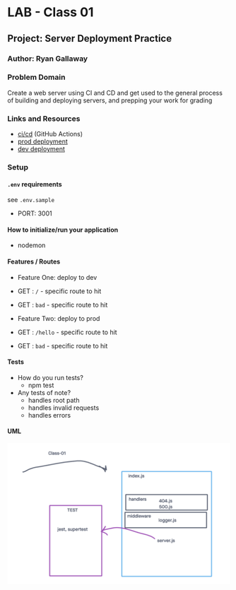 # LAB - Class 01

## Project: Server Deployment Practice

### Author: Ryan Gallaway

### Problem Domain  

Create a web server using CI and CD and get used to the general process of building and deploying servers, and prepping your work for grading

### Links and Resources

- [ci/cd](https://github.com/rkgallaway/server-deployment-practice-d49/actions) (GitHub Actions)
- [prod deployment](https://four01d49-server-deploy-prod.onrender.com/) 
- [dev deployment](https://four01d49-server-deploy-dev.onrender.com/) 

### Setup

#### `.env` requirements 

see `.env.sample`
- PORT: 3001

#### How to initialize/run your application 

- nodemon

#### Features / Routes

- Feature One: deploy to dev
- GET : `/` - specific route to hit
- GET : `bad` - specific route to hit

- Feature Two: deploy to prod
- GET : `/hello` - specific route to hit
- GET : `bad` - specific route to hit


#### Tests

- How do you run tests?
   - npm test 
- Any tests of note?
   - handles root path
   - handles invalid requests
   - handles errors

#### UML

![UML](./lab-01-uml.png)
